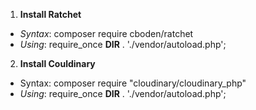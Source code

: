 1. **Install Ratchet**
* *Syntax*: composer require cboden/ratchet
* *Using*: require_once __DIR__ . './vendor/autoload.php';
2. **Install Couldinary**
* Syntax: composer require "cloudinary/cloudinary_php"
* *Using*: require_once __DIR__ . './vendor/autoload.php';
